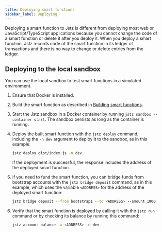 ```yaml
---
title: Deploying smart functions
sidebar_label: Deploying
---
```


Deploying a smart function to Jstz is different from deploying most web or JavaScript/TypeScript applications because you cannot change the code of a smart function or delete it after you deploy it.
When you deploy a smart function, Jstz records code of the smart function in its ledger of transactions and there is no way to change or delete entries from the ledger.

## Deploying to the local sandbox

You can use the local sandbox to test smart functions in a simulated environment.

1. Ensure that Docker is installed.

1. Build the smart function as described in [Building smart functions](/functions/building).

1. Start the Jstz sandbox in a Docker container by running `jstz sandbox --container start`.
   The sandbox persists as long as the container is running.

1. Deploy the built smart function with the `jstz deploy` command, including the `-n dev` argument to deploy it to the sandbox, as in this example:

   ```bash
   jstz deploy dist/index.js -n dev
   ```

   If the deployment is successful, the response includes the address of the deployed smart function.

1. If you need to fund the smart function, you can bridge funds from bootstrap accounts with the `jstz bridge deposit` command, as in this example, which uses the variable `<ADDRESS>` for the address of the deployed smart function:

   ```bash
   jstz bridge deposit --from bootstrap1 --to <ADDRESS> --amount 1000 -n dev
   ```

1. Verify that the smart function is deployed by calling it with the `jstz run` command or by checking its balance by running this command:

   ```bash
   jstz account balance -a <ADDRESS> -n dev
   ```

<!-- TODO ## Deploying to Jstz networks -->

